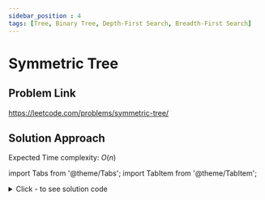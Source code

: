 ```yaml
---
sidebar_position : 4
tags: [Tree, Binary Tree, Depth-First Search, Breadth-First Search]
---
```


# Symmetric Tree

## Problem Link
https://leetcode.com/problems/symmetric-tree/

## Solution Approach

Expected Time complexity: $O(n)$

import Tabs from '@theme/Tabs';
import TabItem from '@theme/TabItem';

<details><summary>Click - to see solution code</summary>

<Tabs>
<TabItem value="cpp" label="C++">

```cpp
class Solution {
   public:
    bool traversal(TreeNode* p, TreeNode* q) {
        if (!p && !q) return true;
        if ((!p && q) || (p && !q)) return false;
        if (p->val != q->val) return false;
        return (traversal(p->right, q->left) & traversal(p->left, q->right));
    }

    bool isSymmetric(TreeNode* root) {
        return traversal(root->left, root->right);
    }
};
```
</TabItem>
</Tabs>

</details>
